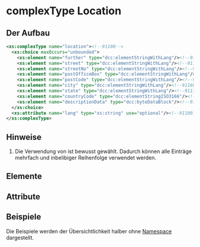 # complexType Location

## Der Aufbau
```xml
<xs:complexType name="location"><!--91100-->
  <xs:choice maxOccurs="unbounded">
    <xs:element name="further" type="dcc:elementStringWithLang"/><!--91110-->
    <xs:element name="street" type="dcc:elementStringWithLang"/><!--91120-->
    <xs:element name="streetNo" type="dcc:elementStringWithLang"/><!--91130-->
    <xs:element name="postOfficeBox" type="dcc:elementStringWithLang"/><!--91140-->
    <xs:element name="postCode" type="dcc:elementStringWithLang"/><!--91150-->
    <xs:element name="city" type="dcc:elementStringWithLang"/><!--91160-->
    <xs:element name="state" type="dcc:elementStringWithLang"/><!--91170-->
    <xs:element name="countryCode" type="dcc:elementStringISO3166"/><!--91180-->
    <xs:element name="descriptionData" type="dcc:byteDataBlock"/><!--91190-->
  </xs:choice>
  <xs:attribute name="lang" type="xs:string" use="optional"/><!--91100_A_L-->
</xs:complexType>
```

## Hinweise
1. Die Verwendung von <choice maxOccurs="unbounded"> ist bewusst gewählt. Dadurch können alle Einträge mehrfach und inbelibiger Reihenfolge verwendet werden.

## Elemente

## Attribute

## Beispiele
Die Beispiele werden der Übersichtlichkeit halber ohne [Namespace](Namespace) dargestellt.





